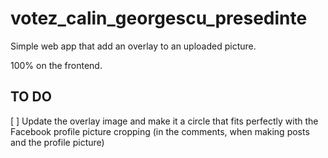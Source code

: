 # votez_calin_georgescu_presedinte

Simple web app that add an overlay to an uploaded picture.

100% on the frontend.

## TO DO
[ ] Update the overlay image and make it a circle that fits perfectly with the Facebook profile picture cropping (in the comments, when making posts and the profile picture)
